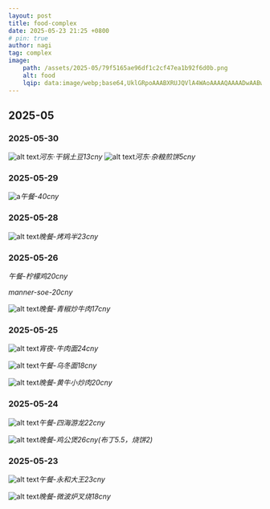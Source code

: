 ```yaml
---
layout: post
title: food-complex
date: 2025-05-23 21:25 +0800
# pin: true
author: nagi
tag: complex
image: 
    path: /assets/2025-05/79f5165ae96df1c2cf47ea1b92f6d0b.png
    alt: food
    lqip: data:image/webp;base64,UklGRpoAAABXRUJQVlA4WAoAAAAQAAAADwAABwAAQUxQSDIAAAARL0AmbZurmr57yyIiqE8oiG0bejIYEQTgqiDA9vqnsUSI6H+oAERp2HZ65qP/VIAWAFZQOCBCAAAA8AEAnQEqEAAIAAVAfCWkAALp8sF8rgRgAP7o9FDvMCkMde9PK7euH5M1m6VWoDXf2FkP3BqV0ZYbO6NA/VFIAAAA
---
```


## 2025-05

### 2025-05-30

![alt text](//assets/2025-05/070aac83be4cc8557d513d717c398c9.jpg)_河东·干锅土豆13cny_
![alt text](//assets/2025-05/2e4cdfb3534669b3099eb655ba0b0eb.jpg)_河东·杂粮煎饼5cny_

### 2025-05-29

![a](/assets/2025-05/bf46efa928c276aea8e257cc5a9bed0.png)_午餐-40cny_

### 2025-05-28

![alt text](/assets/2025-05/79f5165ae96df1c2cf47ea1b92f6d0b.png)_晚餐-烤鸡半23cny_

### 2025-05-26

_午餐-柠檬鸡20cny_

_manner-soe-20cny_

![alt text](/assets/2025-05/245bb702c6eb24d5594174885878131.jpg)_晚餐-青椒炒牛肉17cny_

### 2025-05-25

![alt text](/assets/2025-05/458c5644493df368f154e499aa14d12.jpg)_宵夜-牛肉面24cny_

![alt text](/assets/2025-05/44b699ccbe272916387e92d6c1d6976.jpg)_午餐-乌冬面18cny_

![alt text](/assets/2025-05/3b62199e37cc5e41ac715e67f0b1a49.jpg)_晚餐-黄牛小炒肉20cny_


### 2025-05-24

![alt text](/assets/2025-05/39046af72a430e4bcb8889ff0aef4d6.jpg)_午餐-四海游龙22cny_

![alt text](/assets/2025-05/e73b3406fef477aa9f3473f041217f3.jpg)_晚餐-鸡公煲26cny(布丁5.5，烧饼2)_

### 2025-05-23

![alt text](/assets/2025-05/1b25fe2a9aa17cd399531e05eff7c48.jpg)_午餐-永和大王23cny_

![alt text](/assets/2025-05/da812e26ad6619e9fcd7c8dd9db0bbf.jpg)_晚餐-微波炉叉烧18cny_


